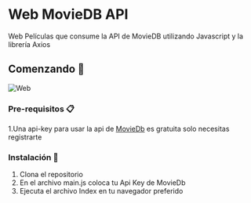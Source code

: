 # Web MovieDB API
Web Películas que consume la API de MovieDB utilizando Javascript y la librería Axios

## Comenzando 🚀

![Web](https://i.ibb.co/yqBpP1J/webmovie.png)

### Pre-requisitos 📋
1.Una api-key para usar la api de  [MovieDb](https://www.themoviedb.org/?language=es) es gratuita solo necesitas registrarte

### Instalación 🔧
1. Clona el repositorio
2. En el archivo main.js coloca tu Api Key de MovieDb
3. Ejecuta el archivo Index en tu navegador preferido


